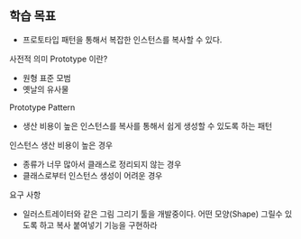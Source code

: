 ## 학습 목표

- 프로토타입 패턴을 통해서 복잡한 인스턴스를 복사할 수 있다.

사전적 의미 Prototype 이란?
- 원형 표준 모범
- 옛날의 유사물


Prototype Pattern
- 생산 비용이 높은 인스턴스를 복사를 통해서 쉽게 생성할 수 있도록 하는 패턴

인스턴스 생산 비용이 높은 경우
- 종류가 너무 많아서 클래스로 정리되지 않는 경우
- 클래스로부터 인스턴스 생성이 어려운 경우

요구 사항
- 일러스트레이터와 같은 그림 그리기 툴을 개발중이다. 어떤 모양(Shape) 그릴수 있도록 하고 복사 붙여넣기 기능을
구현하라